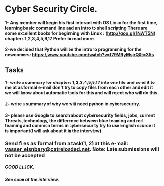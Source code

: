 # Cyber Security Circle.
#### 1- Any member will begin his first interact with OS Linux for the first time, learning basic command line and an intro to shell scripting There are some excellent books for beginning with Linux : (http://goo.gl/1NWT5N) chapters 1,2,3,4,5,9,17 Prefer to read more.
#### 2-we decided that Python will be the intro to programming for the newcomers: https://www.youtube.com/watch?v=f79MRyMsjrQ&t=35s 
## Tasks 
#### 1- write a summary for chapters 1,2,3,4,5,9,17 into one file and send it to me at as formal e-mail don't try to copy files from each other and edit it we will know about automatic tools for this and will reject who will do this.
#### 2- write a summary of why we will need python in cybersecurity.
#### 3- please use Google to search about cybersecurity fields, jobs, current Threats, technology, the difference between blue teaming and red teaming and common terms in cybersecurity try to use English source it is important(I will ask about it in the interview).
### Send files as formal from a task(1, 2) at this e-mail: yasser_elsnbary@catreloaded.net. Note: Late submissions will not be accepted 
##### GOOD L(_)CK. 
##### See soon at the interview.


